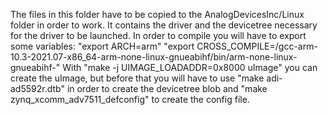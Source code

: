 The files in this folder have to be copied to the AnalogDevicesInc/Linux folder in order to work.
It contains the driver and the devicetree necessary for the driver to be launched.
In order to compile you will have to export some variables:
    "export ARCH=arm"
    "export CROSS_COMPILE=<path-to-compiler>/gcc-arm-10.3-2021.07-x86_64-arm-none-linux-gnueabihf/bin/arm-none-linux-gnueabihf-"
With "make -j<number-of-threads> UIMAGE_LOADADDR=0x8000 uImage" you can create the uImage, but before that 
you will have to use "make adi-ad5592r.dtb" in order to create the devicetree blob and "make zynq_xcomm_adv7511_defconfig" to 
create the config file.